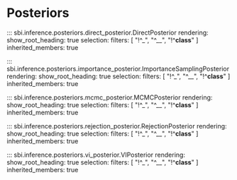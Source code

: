 # Posteriors

::: sbi.inference.posteriors.direct_posterior.DirectPosterior
    rendering:
      show_root_heading: true
    selection:
      filters: [ "!^_", "^__", "!^__class__" ]
      inherited_members: true

::: sbi.inference.posteriors.importance_posterior.ImportanceSamplingPosterior
    rendering:
      show_root_heading: true
    selection:
      filters: [ "!^_", "^__", "!^__class__" ]
      inherited_members: true

::: sbi.inference.posteriors.mcmc_posterior.MCMCPosterior
    rendering:
      show_root_heading: true
    selection:
      filters: [ "!^_", "^__", "!^__class__" ]
      inherited_members: true

::: sbi.inference.posteriors.rejection_posterior.RejectionPosterior
    rendering:
      show_root_heading: true
    selection:
      filters: [ "!^_", "^__", "!^__class__" ]
      inherited_members: true

::: sbi.inference.posteriors.vi_posterior.VIPosterior
    rendering:
      show_root_heading: true
    selection:
      filters: [ "!^_", "^__", "!^__class__" ]
      inherited_members: true